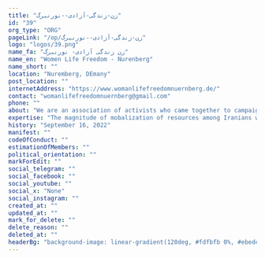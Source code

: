 ```yaml
---
title: "زن-زندگی-آزادی--نورنبرگ"
id: "39"
org_type: "ORG"
pageLink: "/op/زن-زندگی-آزادی--نورنبرگ"
logo: "logos/39.png"
name_fa: "زن زندگی آزادی- نورنبرگ"
name_en: "Women Life Freedom - Nurenberg"
name_short: ""
location: "Nuremberg, DEmany"
post_location: ""
internetAddress: "https://www.womanlifefreedomnuernberg.de/"
contact: "womanlifefreedomnuernberg@gmail.com"
phone: ""
about: "We are an association of activists who came together to campaign for “Woman, Life, Freedom” after the murder of Jina Mahsa Amini on September 16, 2022 and the start of the Women, Life, Freedom Revolution in Iran. As a registered association in Nuremberg, DEmany, we are committed to a secular and democratic society in Iran.Our members represent different nationalities, ages, faiths, ideologies and genders, and we value and promote this diversity."
expertise: "The magnitude of mobalization of resources among Iranians was a victory on the streets and in the media, inside and outside Iran. But the path to freedom is not short or easy."
history: "September 16, 2022"
manifest: ""
codeOfConduct: ""
estimationOfMembers: ""
political_orientation: ""
markForEdit: ""
social_telegram: ""
social_facebook: ""
social_youtube: ""
social_x: "None"
social_instagram: ""
created_at: ""
updated_at: ""
mark_for_delete: ""
delete_reason: ""
deleted_at: ""
headerBg: "background-image: linear-gradient(120deg, #fdfbfb 0%, #ebedee 100%);"
---
```


